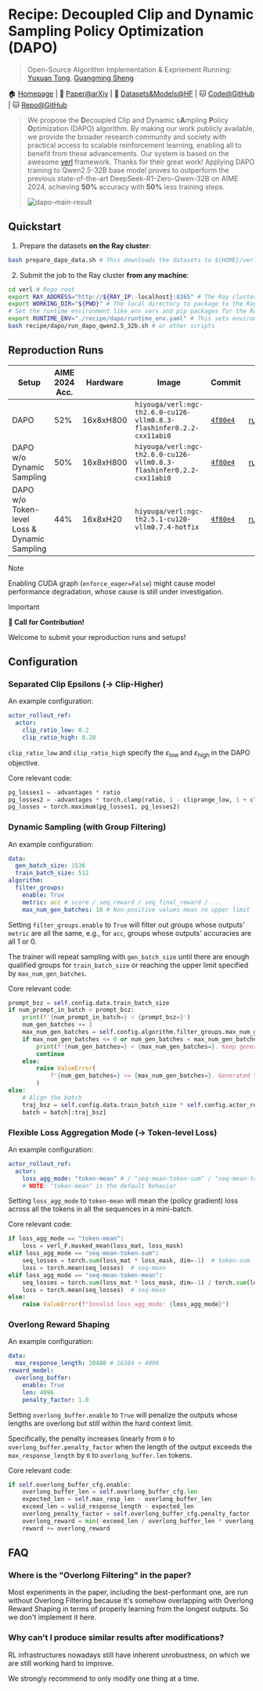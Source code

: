 # Recipe: Decoupled Clip and Dynamic Sampling Policy Optimization (DAPO)

> Open-Source Algorithm Implementation & Expriement Running: [Yuxuan Tong](https://tongyx361.github.io/), [Guangming Sheng](https://hk.linkedin.com/in/guangming-sheng-b50640211)

🏠 [Homepage](https://dapo-sia.github.io/) | 📝 [Paper@arXiv](https://arxiv.org/abs/2503.14476) | 🤗 [Datasets&Models@HF](https://huggingface.co/collections/BytedTsinghua-SIA/dapo-67d7f1517ee33c8aed059da0) | 🐱 [Code@GitHub](https://github.com/volcengine/verl/tree/recipe/dapo/recipe/dapo) | 🐱 [Repo@GitHub](https://github.com/BytedTsinghua-SIA/DAPO)

> We propose the **D**ecoupled Clip and Dynamic s**A**mpling **P**olicy **O**ptimization (DAPO) algorithm. By making our work publicly available, we provide the broader research community and society with practical access to scalable reinforcement learning, enabling all to benefit from these advancements. Our system is based on the awesome [verl](https://github.com/volcengine/verl) framework. Thanks for their great work! Applying DAPO training to Qwen2.5-32B base model proves to outperform the previous state-of-the-art DeepSeek-R1-Zero-Qwen-32B on AIME 2024, achieving **50%** accuracy with **50%** less training steps.
>
> ![dapo-main-result](https://dapo-sia.github.io/static/images/score.png)

## Quickstart

1. Prepare the datasets **on the Ray cluster**:

```bash
bash prepare_dapo_data.sh # This downloads the datasets to ${HOME}/verl/data by default
```

2. Submit the job to the Ray cluster **from any machine**:

```bash
cd verl # Repo root
export RAY_ADDRESS="http://${RAY_IP:-localhost}:8265" # The Ray cluster address to connect to
export WORKING_DIR="${PWD}" # The local directory to package to the Ray cluster
# Set the runtime environment like env vars and pip packages for the Ray cluster in yaml
export RUNTIME_ENV="./recipe/dapo/runtime_env.yaml" # This sets environment variables for the Ray cluster
bash recipe/dapo/run_dapo_qwen2.5_32b.sh # or other scripts
```

## Reproduction Runs

| Setup                                        | AIME 2024 Acc. | Hardware  | Image                                                                | Commit                                                                                       | Enviroment Variables                                                                                                              | Training Script                                                                                                                                             | Training Record                                                                           |
| -------------------------------------------- | -------------- | --------- | -------------------------------------------------------------------- | -------------------------------------------------------------------------------------------- | --------------------------------------------------------------------------------------------------------------------------------- | ----------------------------------------------------------------------------------------------------------------------------------------------------------- | ----------------------------------------------------------------------------------------- |
| DAPO                                         | 52%            | 16x8xH800 | `hiyouga/verl:ngc-th2.6.0-cu126-vllm0.8.3-flashinfer0.2.2-cxx11abi0` | [`4f80e4`](https://github.com/volcengine/verl/tree/4f80e465c2ec79ab9c3c30ec74b9745de61d0490) | [runtime_env.yaml](https://github.com/volcengine/verl/blob/4f80e465c2ec79ab9c3c30ec74b9745de61d0490/recipe/dapo/runtime_env.yaml) | [run_dapo_qwen2.5_32b.sh](https://github.com/volcengine/verl/blob/4f80e465c2ec79ab9c3c30ec74b9745de61d0490/recipe/dapo/run_dapo_qwen2.5_32b.sh)             | [W&B](https://wandb.ai/verl-org/DAPO%20Reproduction%20on%20verl/workspace?nw=wmb4qxfht0n) |
| DAPO w/o Dynamic Sampling                    | 50%            | 16x8xH800 | `hiyouga/verl:ngc-th2.6.0-cu126-vllm0.8.3-flashinfer0.2.2-cxx11abi0` | [`4f80e4`](https://github.com/volcengine/verl/tree/4f80e465c2ec79ab9c3c30ec74b9745de61d0490) | [runtime_env.yaml](https://github.com/volcengine/verl/blob/4f80e465c2ec79ab9c3c30ec74b9745de61d0490/recipe/dapo/runtime_env.yaml) | [run_dapo_wo_ds_qwen2.5_32b.sh](https://github.com/volcengine/verl/blob/4f80e465c2ec79ab9c3c30ec74b9745de61d0490/recipe/dapo/run_dapo_wo_ds_qwen2.5_32b.sh) | [W&B](https://wandb.ai/verl-org/DAPO%20Reproduction%20on%20verl/workspace?nw=wmb4qxfht0n) |
| DAPO w/o Token-level Loss & Dynamic Sampling | 44%            | 16x8xH20  | `hiyouga/verl:ngc-th2.5.1-cu120-vllm0.7.4-hotfix`                    | [`4f80e4`](https://github.com/volcengine/verl/tree/4f80e465c2ec79ab9c3c30ec74b9745de61d0490) | [runtime_env.yaml](https://github.com/volcengine/verl/blob/4f80e465c2ec79ab9c3c30ec74b9745de61d0490/recipe/dapo/runtime_env.yaml) | [run_dapo_early_qwen2.5_32b.sh](https://github.com/volcengine/verl/blob/4f80e465c2ec79ab9c3c30ec74b9745de61d0490/recipe/dapo/run_dapo_early_qwen2.5_32b.sh) | [W&B](https://wandb.ai/verl-org/DAPO%20Reproduction%20on%20verl/workspace?nw=wmb4qxfht0n) |

> [!NOTE]
>
> Enabling CUDA graph (`enforce_eager=False`) might cause model performance degradation, whose cause is still under investigation.

> [!IMPORTANT]
>
> **📢 Call for Contribution!**
>
> Welcome to submit your reproduction runs and setups!

## Configuration

### Separated Clip Epsilons (-> Clip-Higher)

An example configuration:

```yaml
actor_rollout_ref:
  actor:
    clip_ratio_low: 0.2
    clip_ratio_high: 0.28
```

`clip_ratio_low` and `clip_ratio_high` specify the $\varepsilon_{\text {low }}$ and $\varepsilon_{\text {high }}$ in the DAPO objective.

Core relevant code:

```python
pg_losses1 = -advantages * ratio
pg_losses2 = -advantages * torch.clamp(ratio, 1 - cliprange_low, 1 + cliprange_high)
pg_losses = torch.maximum(pg_losses1, pg_losses2)
```

### Dynamic Sampling (with Group Filtering)

An example configuration:

```yaml
data:
  gen_batch_size: 1536
  train_batch_size: 512
algorithm:
  filter_groups:
    enable: True
    metric: acc # score / seq_reward / seq_final_reward / ...
    max_num_gen_batches: 10 # Non-positive values mean no upper limit
```

Setting `filter_groups.enable` to `True` will filter out groups whose outputs' `metric` are all the same, e.g., for `acc`, groups whose outputs' accuracies are all 1 or 0.

The trainer will repeat sampling with `gen_batch_size` until there are enough qualified groups for `train_batch_size` or reaching the upper limit specified by `max_num_gen_batches`.

Core relevant code:

```python
prompt_bsz = self.config.data.train_batch_size
if num_prompt_in_batch < prompt_bsz:
    print(f'{num_prompt_in_batch=} < {prompt_bsz=}')
    num_gen_batches += 1
    max_num_gen_batches = self.config.algorithm.filter_groups.max_num_gen_batches
    if max_num_gen_batches <= 0 or num_gen_batches < max_num_gen_batches:
        print(f'{num_gen_batches=} < {max_num_gen_batches=}. Keep generating...')
        continue
    else:
        raise ValueError(
            f'{num_gen_batches=} >= {max_num_gen_batches=}. Generated too many. Please check your data.'
        )
else:
    # Align the batch
    traj_bsz = self.config.data.train_batch_size * self.config.actor_rollout_ref.rollout.n
    batch = batch[:traj_bsz]
```

### Flexible Loss Aggregation Mode (-> Token-level Loss)

An example configuration:

```yaml
actor_rollout_ref:
  actor:
    loss_agg_mode: "token-mean" # / "seq-mean-token-sum" / "seq-mean-token-mean"
    # NOTE: "token-mean" is the default behavior
```

Setting `loss_agg_mode` to `token-mean` will mean the (policy gradient) loss across all the tokens in all the sequences in a mini-batch.

Core relevant code:

```python
if loss_agg_mode == "token-mean":
    loss = verl_F.masked_mean(loss_mat, loss_mask)
elif loss_agg_mode == "seq-mean-token-sum":
    seq_losses = torch.sum(loss_mat * loss_mask, dim=-1)  # token-sum
    loss = torch.mean(seq_losses)  # seq-mean
elif loss_agg_mode == "seq-mean-token-mean":
    seq_losses = torch.sum(loss_mat * loss_mask, dim=-1) / torch.sum(loss_mask, dim=-1)  # token-mean
    loss = torch.mean(seq_losses)  # seq-mean
else:
    raise ValueError(f"Invalid loss_agg_mode: {loss_agg_mode}")
```

### Overlong Reward Shaping

An example configuration:

```yaml
data:
  max_response_length: 20480 # 16384 + 4096
reward_model:
  overlong_buffer:
    enable: True
    len: 4096
    penalty_factor: 1.0
```

Setting `overlong_buffer.enable` to `True` will penalize the outputs whose lengths are overlong but still within the hard context limit.

Specifically, the penalty increases linearly from `0` to `overlong_buffer.penalty_factor` when the length of the output exceeds the `max_response_length` by `0` to `overlong_buffer.len` tokens.

Core relevant code:

```python
if self.overlong_buffer_cfg.enable:
    overlong_buffer_len = self.overlong_buffer_cfg.len
    expected_len = self.max_resp_len - overlong_buffer_len
    exceed_len = valid_response_length - expected_len
    overlong_penalty_factor = self.overlong_buffer_cfg.penalty_factor
    overlong_reward = min(-exceed_len / overlong_buffer_len * overlong_penalty_factor, 0)
    reward += overlong_reward
```

## FAQ

### Where is the "Overlong Filtering" in the paper?

Most experiments in the paper, including the best-performant one, are run without Overlong Filtering because it's somehow overlapping with Overlong Reward Shaping in terms of properly learning from the longest outputs. So we don't implement it here.

### Why can't I produce similar results after modifications?

RL infrastructures nowadays still have inherent unrobustness, on which we are still working hard to improve.

We strongly recommend to only modify one thing at a time.
